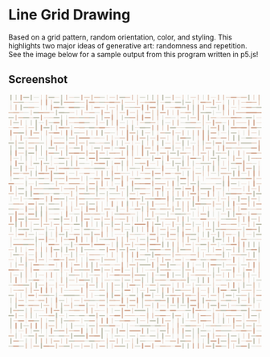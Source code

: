 # Line Grid Drawing

Based on a grid pattern, random orientation, color, and styling. This highlights two major ideas of generative art: randomness and repetition. See the image below for a sample output from this program written in p5.js!

## Screenshot

![Line Grid Image](/images/line-grid-2.png)